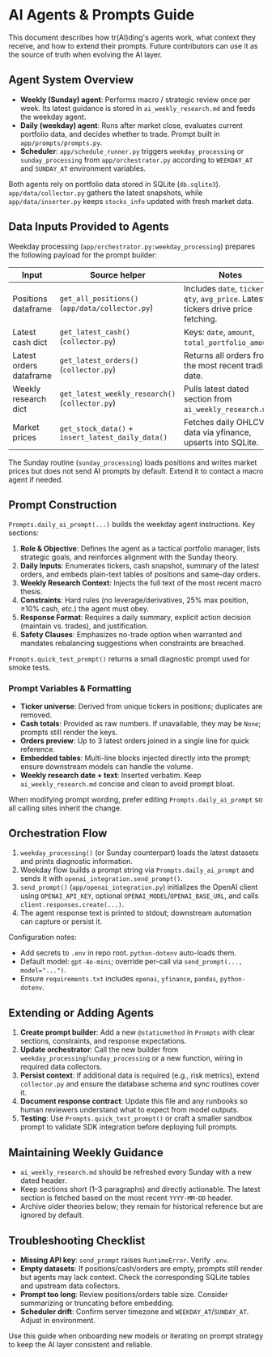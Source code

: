 # AI Agents & Prompts Guide

This document describes how tr(AI)ding's agents work, what context they receive, and how to extend their prompts. Future contributors can use it as the source of truth when evolving the AI layer.

## Agent System Overview
- **Weekly (Sunday) agent**: Performs macro / strategic review once per week. Its latest guidance is stored in `ai_weekly_research.md` and feeds the weekday agent.
- **Daily (weekday) agent**: Runs after market close, evaluates current portfolio data, and decides whether to trade. Prompt built in `app/prompts/prompts.py`.
- **Scheduler**: `app/schedule_runner.py` triggers `weekday_processing` or `sunday_processing` from `app/orchestrator.py` according to `WEEKDAY_AT` and `SUNDAY_AT` environment variables.

Both agents rely on portfolio data stored in SQLite (`db.sqlite3`). `app/data/collector.py` gathers the latest snapshots, while `app/data/inserter.py` keeps `stocks_info` updated with fresh market data.

## Data Inputs Provided to Agents
Weekday processing (`app/orchestrator.py:weekday_processing`) prepares the following payload for the prompt builder:

| Input              | Source helper                            | Notes |
|-------------------|-------------------------------------------|-------|
| Positions dataframe | `get_all_positions()` (`app/data/collector.py`) | Includes `date`, `ticker`, `qty`, `avg_price`. Latest tickers drive price fetching. |
| Latest cash dict  | `get_latest_cash()` (`collector.py`)      | Keys: `date`, `amount`, `total_portfolio_amount`. |
| Latest orders dataframe | `get_latest_orders()` (`collector.py`) | Returns all orders from the most recent trading date. |
| Weekly research dict | `get_latest_weekly_research()` (`collector.py`) | Pulls latest dated section from `ai_weekly_research.md`. |
| Market prices     | `get_stock_data()` + `insert_latest_daily_data()` | Fetches daily OHLCV data via yfinance, upserts into SQLite. |

The Sunday routine (`sunday_processing`) loads positions and writes market prices but does not send AI prompts by default. Extend it to contact a macro agent if needed.

## Prompt Construction
`Prompts.daily_ai_prompt(...)` builds the weekday agent instructions. Key sections:

1. **Role & Objective**: Defines the agent as a tactical portfolio manager, lists strategic goals, and reinforces alignment with the Sunday theory.
2. **Daily Inputs**: Enumerates tickers, cash snapshot, summary of the latest orders, and embeds plain-text tables of positions and same-day orders.
3. **Weekly Research Context**: Injects the full text of the most recent macro thesis.
4. **Constraints**: Hard rules (no leverage/derivatives, 25% max position, ≥10% cash, etc.) the agent must obey.
5. **Response Format**: Requires a daily summary, explicit action decision (maintain vs. trades), and justification.
6. **Safety Clauses**: Emphasizes no-trade option when warranted and mandates rebalancing suggestions when constraints are breached.

`Prompts.quick_test_prompt()` returns a small diagnostic prompt used for smoke tests.

### Prompt Variables & Formatting
- **Ticker universe**: Derived from unique tickers in positions; duplicates are removed.
- **Cash totals**: Provided as raw numbers. If unavailable, they may be `None`; prompts still render the keys.
- **Orders preview**: Up to 3 latest orders joined in a single line for quick reference.
- **Embedded tables**: Multi-line blocks injected directly into the prompt; ensure downstream models can handle the volume.
- **Weekly research date + text**: Inserted verbatim. Keep `ai_weekly_research.md` concise and clean to avoid prompt bloat.

When modifying prompt wording, prefer editing `Prompts.daily_ai_prompt` so all calling sites inherit the change.

## Orchestration Flow
1. `weekday_processing()` (or Sunday counterpart) loads the latest datasets and prints diagnostic information.
2. Weekday flow builds a prompt string via `Prompts.daily_ai_prompt` and sends it with `openai_integration.send_prompt()`.
3. `send_prompt()` (`app/openai_integration.py`) initializes the OpenAI client using `OPENAI_API_KEY`, optional `OPENAI_MODEL`/`OPENAI_BASE_URL`, and calls `client.responses.create(...)`.
4. The agent response text is printed to stdout; downstream automation can capture or persist it.

Configuration notes:
- Add secrets to `.env` in repo root. `python-dotenv` auto-loads them.
- Default model: `gpt-4o-mini`; override per-call via `send_prompt(..., model="...")`.
- Ensure `requirements.txt` includes `openai`, `yfinance`, `pandas`, `python-dotenv`.

## Extending or Adding Agents
1. **Create prompt builder**: Add a new `@staticmethod` in `Prompts` with clear sections, constraints, and response expectations.
2. **Update orchestrator**: Call the new builder from `weekday_processing`/`sunday_processing` or a new function, wiring in required data collectors.
3. **Persist context**: If additional data is required (e.g., risk metrics), extend `collector.py` and ensure the database schema and sync routines cover it.
4. **Document response contract**: Update this file and any runbooks so human reviewers understand what to expect from model outputs.
5. **Testing**: Use `Prompts.quick_test_prompt()` or craft a smaller sandbox prompt to validate SDK integration before deploying full prompts.

## Maintaining Weekly Guidance
- `ai_weekly_research.md` should be refreshed every Sunday with a new dated header.
- Keep sections short (1–3 paragraphs) and directly actionable. The latest section is fetched based on the most recent `YYYY-MM-DD` header.
- Archive older theories below; they remain for historical reference but are ignored by default.

## Troubleshooting Checklist
- **Missing API key**: `send_prompt` raises `RuntimeError`. Verify `.env`.
- **Empty datasets**: If positions/cash/orders are empty, prompts still render but agents may lack context. Check the corresponding SQLite tables and upstream data collectors.
- **Prompt too long**: Review positions/orders table size. Consider summarizing or truncating before embedding.
- **Scheduler drift**: Confirm server timezone and `WEEKDAY_AT`/`SUNDAY_AT`. Adjust in environment.

Use this guide when onboarding new models or iterating on prompt strategy to keep the AI layer consistent and reliable.

